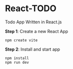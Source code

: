 # React-TODO
Todo App Written in React.js

**Step 1**: Create a new React App
```
npm create vite
```

**Step 2**: Install and start app
```
npm install
npm run dev
```